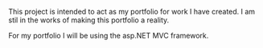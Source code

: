 This project is intended to act as my portfolio for work I have created. I am stil in the works of making this portfolio a reality.

For my portfolio I will be using the asp.NET MVC framework.
